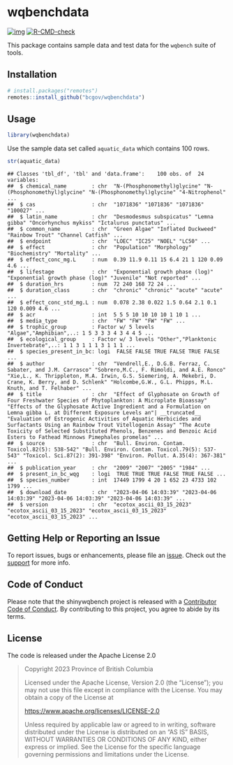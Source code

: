 
# wqbenchdata

<!-- badges: start -->

[![img](https://img.shields.io/badge/Lifecycle-Experimental-339999)](https://github.com/bcgov/repomountie/blob/master/doc/lifecycle-badges.md)
[![R-CMD-check](https://github.com/bcgov/wqbenchdata/actions/workflows/R-CMD-check.yaml/badge.svg)](https://github.com/bcgov/wqbenchdata/actions/workflows/R-CMD-check.yaml)
<!-- badges: end -->

This package contains sample data and test data for the `wqbench` suite
of tools.

## Installation

``` r
# install.packages("remotes")
remotes::install_github("bcgov/wqbenchdata")
```

## Usage

``` r
library(wqbenchdata)
```

Use the sample data set called `aquatic_data` which contains 100 rows.

``` r
str(aquatic_data)
```

    ## Classes 'tbl_df', 'tbl' and 'data.frame':    100 obs. of  24 variables:
    ##  $ chemical_name        : chr  "N-(Phosphonomethyl)glycine" "N-(Phosphonomethyl)glycine" "N-(Phosphonomethyl)glycine" "4-Nitrophenol" ...
    ##  $ cas                  : chr  "1071836" "1071836" "1071836" "100027" ...
    ##  $ latin_name           : chr  "Desmodesmus subspicatus" "Lemna gibba" "Oncorhynchus mykiss" "Ictalurus punctatus" ...
    ##  $ common_name          : chr  "Green Algae" "Inflated Duckweed" "Rainbow Trout" "Channel Catfish" ...
    ##  $ endpoint             : chr  "LOEC" "IC25" "NOEL" "LC50" ...
    ##  $ effect               : chr  "Population" "Morphology" "Biochemistry" "Mortality" ...
    ##  $ effect_conc_mg.L     : num  0.39 11.9 0.11 15 6.4 21 1 120 0.09 4.6 ...
    ##  $ lifestage            : chr  "Exponential growth phase (log)" "Exponential growth phase (log)" "Juvenile" "Not reported" ...
    ##  $ duration_hrs         : num  72 240 168 72 24 ...
    ##  $ duration_class       : chr  "chronic" "chronic" "acute" "acute" ...
    ##  $ effect_conc_std_mg.L : num  0.078 2.38 0.022 1.5 0.64 2.1 0.1 120 0.009 4.6 ...
    ##  $ acr                  : int  5 5 5 10 10 10 10 1 10 1 ...
    ##  $ media_type           : chr  "FW" "FW" "FW" "FW" ...
    ##  $ trophic_group        : Factor w/ 5 levels "Algae","Amphibian",..: 1 5 3 3 3 4 3 4 4 5 ...
    ##  $ ecological_group     : Factor w/ 3 levels "Other","Planktonic Invertebrate",..: 1 1 3 1 1 1 3 1 1 1 ...
    ##  $ species_present_in_bc: logi  FALSE FALSE TRUE FALSE TRUE FALSE ...
    ##  $ author               : chr  "Vendrell,E., D.G.B. Ferraz, C. Sabater, and J.M. Carrasco" "Sobrero,M.C., F. Rimoldi, and A.E. Ronco" "Xie,L., K. Thrippleton, M.A. Irwin, G.S. Siemering, A. Mekebri, D. Crane, K. Berry, and D. Schlenk" "Holcombe,G.W., G.L. Phipps, M.L. Knuth, and T. Felhaber" ...
    ##  $ title                : chr  "Effect of Glyphosate on Growth of Four Freshwater Species of Phytoplankton: A Microplate Bioassay" "Effects of the Glyphosate Active Ingredient and a Formulation on Lemna gibba L. at Different Exposure Levels an"| __truncated__ "Evaluation of Estrogenic Activities of Aquatic Herbicides and Surfactants Using an Rainbow Trout Vitellogenin Assay" "The Acute Toxicity of Selected Substituted Phenols, Benzenes and Benzoic Acid Esters to Fathead Minnows Pimephales promelas" ...
    ##  $ source               : chr  "Bull. Environ. Contam. Toxicol.82(5): 538-542" "Bull. Environ. Contam. Toxicol.79(5): 537-543" "Toxicol. Sci.87(2): 391-398" "Environ. Pollut. A.35(4): 367-381" ...
    ##  $ publication_year     : chr  "2009" "2007" "2005" "1984" ...
    ##  $ present_in_bc_wqg    : logi  TRUE TRUE TRUE FALSE TRUE FALSE ...
    ##  $ species_number       : int  17449 1799 4 20 1 652 23 4733 102 1799 ...
    ##  $ download_date        : chr  "2023-04-06 14:03:39" "2023-04-06 14:03:39" "2023-04-06 14:03:39" "2023-04-06 14:03:39" ...
    ##  $ version              : chr  "ecotox_ascii_03_15_2023" "ecotox_ascii_03_15_2023" "ecotox_ascii_03_15_2023" "ecotox_ascii_03_15_2023" ...

## Getting Help or Reporting an Issue

To report issues, bugs or enhancements, please file an
[issue](https://github.com/bcgov/wqbenchdata/issues). Check out the
[support](https://github.com/bcgov/wqbenchdata/blob/main/.github/SUPPORT.md)
for more info.

## Code of Conduct

Please note that the shinywqbench project is released with a
[Contributor Code of
Conduct](https://github.com/bcgov/wqbenchdata/CODE_OF_CONDUCT.md). By
contributing to this project, you agree to abide by its terms.

## License

The code is released under the Apache License 2.0

> Copyright 2023 Province of British Columbia
>
> Licensed under the Apache License, Version 2.0 (the “License”); you
> may not use this file except in compliance with the License. You may
> obtain a copy of the License at
>
> <https://www.apache.org/licenses/LICENSE-2.0>
>
> Unless required by applicable law or agreed to in writing, software
> distributed under the License is distributed on an “AS IS” BASIS,
> WITHOUT WARRANTIES OR CONDITIONS OF ANY KIND, either express or
> implied. See the License for the specific language governing
> permissions and limitations under the License.

